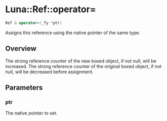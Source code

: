 # Luna::Ref::operator=

```c++
Ref & operator=(_Ty *ptr)
```

Assigns this reference using the native pointer of the same type. 

## Overview
The strong reference counter of the new boxed object, if not null, will be increased. The strong reference counter of the original boxed object, if not null, will be decreased before assignment. 

## Parameters
### ptr
The native pointer to set. 


